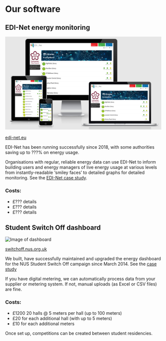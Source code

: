 # Our software

## EDI-Net energy monitoring

![Image of EDI-Net organisations](images/edi-net.png)

[edi-net.eu](https://www.edi-net.eu/en/)

EDI-Net has been running successfully since 2018, with some authorities saving up to ???% on energy usage.

Organisations with regular, reliable energy data can use EDI-Net to inform building users and energy managers of live energy usage at various levels from instantly-readable ‘smiley faces’ to detailed graphs for detailed monitoring. See the [EDI-Net case study](#stadt-nürnberg-and-edi-net).

### Costs:

- £??? details
- £??? details
- £??? details

## Student Switch Off dashboard

![Image of dashboard](images/nus-dashboard-competition.png)

[switchoff.nus.org.uk](https://switchoff.nus.org.uk)

We built, have successfully maintained and upgraded the energy dashboard for the NUS Student Switch Off campaign since March 2014. See the [case study](#the-nus-energy-dashboard)

If you have digital metering, we can automatically process data from your supplier or metering system. If not, manual uploads (as Excel or CSV files) are fine.

### Costs:

- £1200 20 halls @ 5 meters per hall (up to 100 meters)
- £20 for each additional hall (with up to 5 meters)
- £10 for each additional meters

Once set up, competitions can be created between student residencies.
